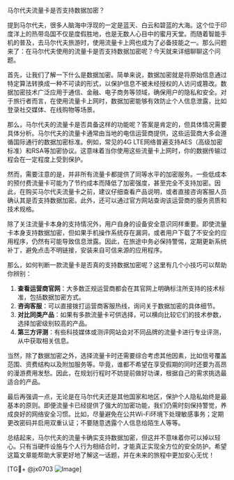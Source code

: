 马尔代夫流量卡是否支持数据加密？

提到马尔代夫，很多人脑海中浮现的一定是蓝天、白云和碧蓝的大海。这个位于印度洋上的热带岛国不仅是度假胜地，也是无数人心目中的蜜月天堂。而随着智能手机的普及，去马尔代夫旅游时，使用流量卡上网也成为了必备技能之一。那么问题来了：在马尔代夫使用的流量卡是否支持数据加密呢？今天就来详细聊聊这个问题。

首先，让我们了解一下什么是数据加密。简单来说，数据加密就是将原始信息通过特定算法转换成一种不可读的形式，以保护信息不被未经授权的人访问或篡改。数据加密技术广泛应用于通信、金融、电子商务等领域，确保用户的隐私和安全。对于旅行者而言，在使用流量卡上网时，数据加密能够有效防止个人信息泄露，比如登录社交媒体、在线购物等场景。

那么，马尔代夫的流量卡是否具备这样的功能呢？答案是肯定的，但具体情况需要具体分析。马尔代夫的流量卡通常由当地的电信运营商提供，这些运营商大多会遵循国际通行的数据加密标准。例如，常见的4G LTE网络普遍支持AES（高级加密标准）和RSA等加密协议。这意味着当你使用这些流量卡上网时，你的数据传输过程会在一定程度上受到保护。

然而，需要注意的是，并非所有流量卡都提供了同等水平的加密服务。一些低成本的预付费流量卡可能为了节约成本而降低了加密强度，甚至完全不支持加密。因此，在购买马尔代夫流量卡之前，建议仔细查看产品说明，或者直接咨询客服人员确认其是否支持数据加密。此外，还可以通过官方网站查询该运营商的服务资质和技术规格。

除了关注流量卡本身的支持情况外，用户自身的设备安全意识同样重要。即使流量卡本身支持数据加密，但如果手机操作系统存在漏洞，或者用户下载了不安全的应用程序，仍然有可能导致信息泄露。因此，在旅途中务必保持警惕，定期更新系统补丁，避免点击不明链接，安装来自可信来源的应用程序。

那么，如何判断一款流量卡是否真的支持数据加密呢？这里有几个小技巧可以帮助你辨别：

1. **查看运营商官网**：大多数正规运营商都会在其官网上明确标注所支持的技术标准，包括数据加密方式。
2. **咨询客服**：可以直接拨打运营商客服热线，询问关于数据加密的具体细节。
3. **对比同类产品**：如果有多款流量卡可供选择，可以横向比较它们的技术参数，选择加密级别较高的产品。
4. **第三方评测**：有些科技媒体或测评网站会对不同品牌的流量卡进行专业评测，从中获取相关信息。

当然，除了数据加密之外，选择流量卡时还需要综合考虑其他因素，比如信号覆盖范围、资费结构以及附加服务等。毕竟，谁都不希望在享受假期的同时还要为高昂的漫游费用发愁。因此，在规划行程时不妨提前做好功课，根据自己的需求挑选最适合的产品。

最后再强调一点，无论是在马尔代夫还是其他国家和地区，保护个人隐私始终是最基本的原则。即便流量卡已经提供了强大的加密功能，我们仍需时刻保持警觉，养成良好的网络安全习惯。比如，尽量避免在公共Wi-Fi环境下处理敏感事务；定期更改密码并启用双重认证；不要随意透露个人信息给陌生人等等。

总结起来，马尔代夫的流量卡确实支持数据加密，但这并不意味着你可以掉以轻心。只有当硬件设施与个人行为相结合时，才能真正实现全方位的安全防护。希望这篇文章能帮助大家更好地了解这一话题，并在未来的旅程中更加安心无忧！

[TG💪+ @jx0703 ![Image](https://github.com/user-attachments/assets/dbca1d08-cadb-493c-b0ec-ad6f7a83f270)]